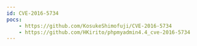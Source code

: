```yaml
---
id: CVE-2016-5734
pocs:
    - https://github.com/KosukeShimofuji/CVE-2016-5734
    - https://github.com/HKirito/phpmyadmin4.4_cve-2016-5734
---
```

